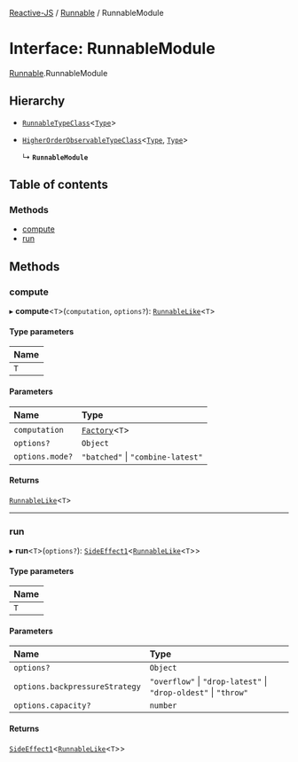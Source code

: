 [Reactive-JS](../README.md) / [Runnable](../modules/Runnable.md) / RunnableModule

# Interface: RunnableModule

[Runnable](../modules/Runnable.md).RunnableModule

## Hierarchy

- [`RunnableTypeClass`](types.RunnableTypeClass.md)<[`Type`](../modules/Runnable.md#type)\>

- [`HigherOrderObservableTypeClass`](types.HigherOrderObservableTypeClass.md)<[`Type`](../modules/Runnable.md#type), [`Type`](../modules/Runnable.md#type)\>

  ↳ **`RunnableModule`**

## Table of contents

### Methods

- [compute](Runnable.RunnableModule.md#compute)
- [run](Runnable.RunnableModule.md#run)

## Methods

### compute

▸ **compute**<`T`\>(`computation`, `options?`): [`RunnableLike`](types.RunnableLike.md)<`T`\>

#### Type parameters

| Name |
| :------ |
| `T` |

#### Parameters

| Name | Type |
| :------ | :------ |
| `computation` | [`Factory`](../modules/functions.md#factory)<`T`\> |
| `options?` | `Object` |
| `options.mode?` | ``"batched"`` \| ``"combine-latest"`` |

#### Returns

[`RunnableLike`](types.RunnableLike.md)<`T`\>

___

### run

▸ **run**<`T`\>(`options?`): [`SideEffect1`](../modules/functions.md#sideeffect1)<[`RunnableLike`](types.RunnableLike.md)<`T`\>\>

#### Type parameters

| Name |
| :------ |
| `T` |

#### Parameters

| Name | Type |
| :------ | :------ |
| `options?` | `Object` |
| `options.backpressureStrategy` | ``"overflow"`` \| ``"drop-latest"`` \| ``"drop-oldest"`` \| ``"throw"`` |
| `options.capacity?` | `number` |

#### Returns

[`SideEffect1`](../modules/functions.md#sideeffect1)<[`RunnableLike`](types.RunnableLike.md)<`T`\>\>
